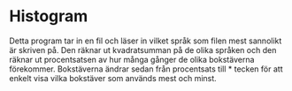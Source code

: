 # Histogram
Detta program tar in en fil och läser in vilket språk som filen mest sannolikt är skriven på.
Den räknar ut kvadratsumman på de olika språken och den räknar ut procentsatsen av hur många gånger
de olika bokstäverna förekommer. Bokstäverna ändrar sedan från procentsats till * tecken för att
enkelt visa vilka bokstäver som används mest och minst.
